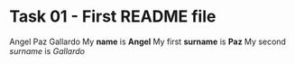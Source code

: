 # Task 01 - First README file
Angel Paz Gallardo
My **name** is **Angel** 
My first **surname** is **Paz**
My second *surname* is *Gallardo*
